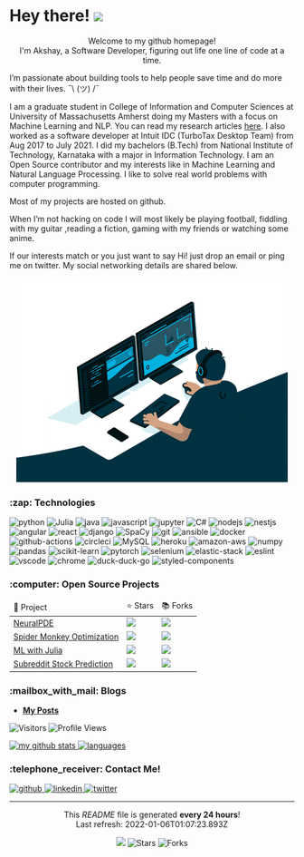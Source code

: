 <h1>Hey there! <img src="https://emojis.slackmojis.com/emojis/images/1531849430/4246/blob-sunglasses.gif?1531849430" width="30"/></h1>

<p align="center">Welcome to my github homepage! </br> I'm Akshay, a Software Developer, figuring out life one line of code at a time.</p>

 

I’m passionate about building tools to help people save time and do more with their lives. ¯\ (ツ) /¯


I am a graduate student in College of Information and Computer Sciences at University of Massachusetts Amherst doing my Masters with a focus on Machine Learning and NLP. You can read my research articles  [here](https://scholar.google.com/citations?hl=en&user=dO6oyWQAAAAJ). I also worked as a software developer at Intuit IDC (TurboTax Desktop Team) from Aug 2017 to July 2021. I did my bachelors (B.Tech) from National Institute of Technology, Karnataka with a major in Information Technology. I am an Open Source contributor and my interests like in Machine Learning and Natural Language Processing. I like to solve real world problems with computer programming.

Most of my projects are hosted on github.

When I’m not hacking on code I will most likely be playing football, fiddling with my guitar ,reading a fiction, gaming with my friends or watching some anime.

If our interests match or you just want to say Hi! just drop an email or ping me on twitter. My social networking details are shared below.
</p>

<div align="center">
    <img src="assets/code.gif" alt="busy" />
</div>

<!-- TECHNOLOGIES -->
<h3>:zap: Technologies</h3>

<p>
<img alt="python" src="https://img.shields.io/badge/Python-black?logo=python&amp;style=plastic" /> <img alt="Julia" src="https://img.shields.io/badge/Julia-black?logo=julia&amp;style=plastic" /> <img alt="java" src="https://img.shields.io/badge/Java-black?logo=java&amp;style=plastic" /> <img alt="javascript" src="https://img.shields.io/badge/Javascript-black?logo=javascript&amp;style=plastic" /> <img alt="jupyter" src="https://img.shields.io/badge/Jupyter-black?logo=jupyter&amp;style=plastic" /> <img alt="C#" src="https://img.shields.io/badge/CSharp-black?logo=csharp&amp;style=plastic" /> <img alt="nodejs" src="https://img.shields.io/badge/Node.js-black?logo=node.js&amp;style=plastic" /> <img alt="nestjs" src="https://img.shields.io/badge/Nestjs-black?logo=nestjs&amp;style=plastic" /> <img alt="angular" src="https://img.shields.io/badge/Angular-black?logo=angular&amp;style=plastic" /> <img alt="react" src="https://img.shields.io/badge/React-black?logo=react&amp;style=plastic" /> <img alt="django" src="https://img.shields.io/badge/Django-black?logo=django&amp;style=plastic" /> <img alt="SpaCy" src="https://img.shields.io/badge/SpaCy-black?logo=spacy&amp;style=plastic" /> <img alt="git" src="https://img.shields.io/badge/Git-black?logo=git&amp;style=plastic" /> <img alt="ansible" src="https://img.shields.io/badge/Ansible-black?logo=ansible&amp;style=plastic" /> <img alt="docker" src="https://img.shields.io/badge/Docker-black?logo=docker&amp;style=plastic" />  <img alt="github-actions" src="https://img.shields.io/badge/Github%20Actions-black?logo=github-actions&amp;style=plastic" /> <img alt="circleci" src="https://img.shields.io/badge/CircleCI-black?logo=circleci&amp;style=plastic" /> <img alt="MySQL" src="https://img.shields.io/badge/MySQL-black?logo=mysql&amp;style=plastic&amp;style=plastic" /> <img alt="heroku" src="https://img.shields.io/badge/Heroku-black?logo=heroku&amp;style=plastic" /> <img alt="amazon-aws" src="https://img.shields.io/badge/AWS-black?logo=amazon-aws&amp;style=plastic" /> <img alt="numpy" src="https://img.shields.io/badge/NumPy-black?logo=numpy&amp;style=plastic" /> <img alt="pandas" src="https://img.shields.io/badge/Pandas-black?logo=pandas&amp;style=plastic" /> <img alt="scikit-learn" src="https://img.shields.io/badge/Scikit%20Learn-black?logo=scikit-learn&amp;style=plastic" /> <img alt="pytorch" src="https://img.shields.io/badge/Pytorch-black?logo=pytorch&amp;style=plastic" /> <img alt="selenium" src="https://img.shields.io/badge/Selenium-black?logo=selenium&amp;style=plastic" /> <img alt="elastic-stack" src="https://img.shields.io/badge/Elastic%20Stack-black?logo=elastic-stack&amp;style=plastic" /> <img alt="eslint" src="https://img.shields.io/badge/ESLint-black?logo=eslint&amp;style=plastic" /> <img alt="vscode" src="https://img.shields.io/badge/VSCode-black?logo=visual-studio-code&amp;style=plastic" /> <img alt="chrome" src="https://img.shields.io/badge/Google%20Chrome-black?logo=google-chrome&amp;style=plastic" /> <img alt="duck-duck-go" src="https://img.shields.io/badge/DuckDuckGo-black?logo=duckduckgo&amp;style=plastic" /> <img alt="styled-components" src="https://img.shields.io/badge/Styled%20components-black?logo=styled-components&amp;style=plastic" /> 
</p>

<!-- PROJECTS -->
<h3>:computer: Open Source Projects</h3>

<table>
    <thead>
        <td>🎁 Project </td>
        <td> ⭐ Stars </td>
        <td> 📚 Forks </td>
    </thead>
    <tr>
        <td><a href="https://github.com/SciML/NeuralPDE.jl">NeuralPDE</a></td>
        <td><img src="https://img.shields.io/github/stars/SciML/NeuralPDE.jl?style=plastic&amp;labelColor=343b41" /></td>
        <td><img src="https://img.shields.io/github/forks/SciML/NeuralPDE.jl?style=plastic&amp;labelColor=343b41" /></td>
    </tr><tr>
        <td><a href="https://github.com/akaysh/SpiderMonkey.jl">Spider Monkey Optimization</a></td>
        <td><img src="https://img.shields.io/github/stars/akaysh/SpiderMonkey.jl?style=plastic&amp;labelColor=343b41" /></td>
        <td><img src="https://img.shields.io/github/forks/akaysh/SpiderMonkey.jl?style=plastic&amp;labelColor=343b41" /></td>
    </tr><tr>
        <td><a href="https://github.com/akaysh/MLWithJulia">ML with Julia</a></td>
        <td><img src="https://img.shields.io/github/stars/akaysh/MLWithJulia?style=plastic&amp;labelColor=343b41" /></td>
        <td><img src="https://img.shields.io/github/forks/akaysh/MLWithJulia?style=plastic&amp;labelColor=343b41" /></td>
    </tr><tr>
        <td><a href="https://github.com/mfclinton/Subreddit-Stock-Prediction">Subreddit Stock Prediction</a></td>
        <td><img src="https://img.shields.io/github/stars/mfclinton/Subreddit-Stock-Prediction?style=plastic&amp;labelColor=343b41" /></td>
        <td><img src="https://img.shields.io/github/forks/mfclinton/Subreddit-Stock-Prediction?style=plastic&amp;labelColor=343b41" /></td>
    </tr>
</table>

<!-- POSTS -->
<h3>:mailbox_with_mail: Blogs</h3>

<ul>
    <li>
        <a href="https://https://akaysh.github.io/"><b>My Posts</b></a>
    </li>
</ul>

<!--START_SECTION:waka-->
<!--END_SECTION:waka-->
<p>
<img alt="Visitors" src="https://visitor-badge.laobi.icu/badge?page_id=akaysh&color=blue"/>
<img alt="Profile Views" src="https://komarev.com/ghpvc/?username=akaysh"/>
</p>

<a align="center" href="https://akaysh.netlify.app/">
    <img src="https://github-readme-stats.vercel.app/api?username=akaysh&show_icons=true&theme=gruvbox" alt="my github stats" width="420"/>&nbsp;<img src="https://github-readme-stats.vercel.app/api/top-langs/?username=akaysh&layout=compact&theme=gruvbox" alt="languages" height="165">
</a>

<!-- SOCIAL -->
<h3>:telephone_receiver: Contact Me!</h3>

<p>
    <a href="https://github.com/akaysh" target="_blank">
        <img alt="github" src="https://img.shields.io/github/followers/akaysh?label=GitHub&amp;style=social" />
    </a><a href="https://linkedin.com/in/akshay-sharma-1995" target="_blank">
        <img alt="linkedin" src="https://img.shields.io/badge/Linkedin-grey?logo=linkedin&amp;style=social" />
    </a><a href="https://twitter.com/vidhi_mody" target="_blank">
        <img alt="twitter" src="https://img.shields.io/twitter/follow/akay_sh?label=Twitter&amp;style=social" />
    </a>
</p>

<hr />

<!-- FOOTER -->
<p align="center">
    This <i>README</i> file is generated <b>every 24 hours</b>!</br>
    Last refresh: 2022-01-06T01:07:23.893Z<br />
</p>
<p align="center">
    <img src="https://github.com/akaysh/akaysh/workflows/README%20build/badge.svg" /> 
    <img alt="Stars" src="https://img.shields.io/github/stars/akaysh/akaysh?style=flat-square&labelColor=343b41"/> 
    <img alt="Forks" src="https://img.shields.io/github/forks/akaysh/akaysh?style=flat-square&labelColor=343b41"/>
</p>